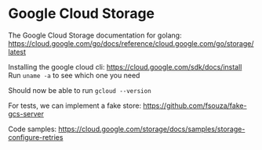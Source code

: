 # Google Cloud Storage

The Google Cloud Storage documentation for golang:
https://cloud.google.com/go/docs/reference/cloud.google.com/go/storage/latest


Installing the google cloud cli:
https://cloud.google.com/sdk/docs/install
Run `uname -a` to see which one you need

Should now be able to run `gcloud --version`

For tests, we can implement a fake store:
https://github.com/fsouza/fake-gcs-server


Code samples:
https://cloud.google.com/storage/docs/samples/storage-configure-retries